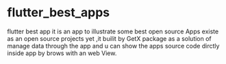# flutter_best_apps
flutter best app it is an app to illustrate some best open source Apps existe as an open source projects yet ,it builit by GetX package as a solution of manage data through the app and u can show the apps source code dirctly inside app by brows with an web View. 
